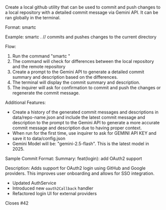 Create a local github utility that can be used to commit and push changes to a local repository with a detailed commit message via Gemini API. It can be ran globally in the terminal.

Format:
smartc <github-repository-folder-path>

Example:
smartc . // commits and pushes changes to the current directory

Flow:

1. Run the command "smartc <github-repository-folder-path>"
2. The command will check for differences between the local repository and the remote repository
3. Create a prompt to the Gemini API to generate a detailed commit summary and description based on the differences.
4. The terminal will display the commit summary and description.
5. The inquirer will ask for confirmation to commit and push the changes or regenerate the commit message.

Additional Features:

-   Create a history of the generated commit messages and descriptions in data/repo-name.json and include the latest commit message and description to the prompt to the Gemini API to generate a more accurate commit message and description due to having proper context.
-   When run for the first time, use inquirer to ask for GEMINI API KEY and save it to data/config.json
-   Gemini Model will be: "gemini-2.5-flash". This is the latest model in 2025.

Sample Commit Format:
Summary:
feat(login): add OAuth2 support

Description:
Adds support for OAuth2 login using GitHub and Google providers.
This improves user onboarding and allows for SSO integration.

-   Updated AuthService
-   Introduced new `oauth2Callback` handler
-   Refactored login UI for external providers

Closes #42
